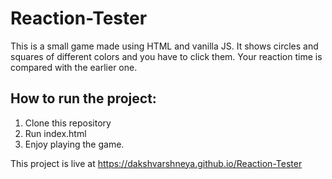 # Reaction-Tester

This is a small game made using HTML and vanilla JS. It shows circles and squares of different colors and you have to click them.
Your reaction time is compared with the earlier one.

## How to run the project:
1) Clone this repository 
2) Run index.html 
3) Enjoy playing the game.

This project is live at https://dakshvarshneya.github.io/Reaction-Tester
